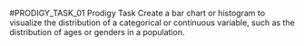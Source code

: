 #PRODIGY_TASK_01
Prodigy Task Create a bar chart or histogram to visualize the distribution of a categorical or continuous variable, such as the distribution of ages or genders in a population.
